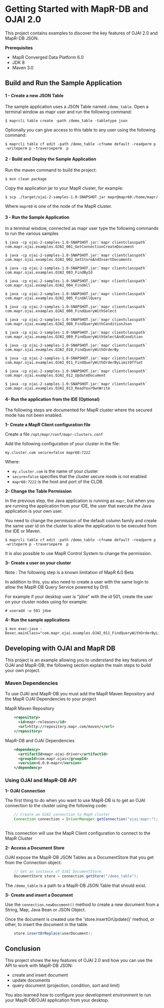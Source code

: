 # Getting Started with MapR-DB and OJAI 2.0

This project contains examples to discover the key features of OJAI 2.0 and MapR-DB JSON. 


**Prerequisites**

* MapR Converged Data Platform 6.0
* JDK 8
* Maven 3.0


## Build and Run the Sample Application


#### 1 - Create a new JSON Table

The sample application uses a JSON Table named `/demo_table`. Open a terminal window as mapr user and run the following command:
 
```
$ maprcli table create -path /demo_table -tabletype json
```

Optionally you can give access to this table to any user using the following command:

```
$ maprcli table cf edit -path /demo_table -cfname default -readperm p -writeperm p -traverseperm  p
```

#### 2 - Build and Deploy the Sample Application

Run the maven command to build the project:

```
$ mvn clean package
```

Copy the application jar to your MapR cluster, for example:

```
$ scp ./target/ojai-2-samples-1.0-SNAPSHOT.jar mapr@mapr60:/home/mapr/ 
```

Where `mapr60` is one of the node of the MapR cluster.


#### 3 - Run the Sample Application

In a terminal window, connected as mapr user type the following commands to run the various samples


```
$ java -cp ojai-2-samples-1.0-SNAPSHOT.jar:`mapr clientclasspath` com.mapr.ojai.examples.OJAI_001_GetConnectionCreateDocument 

$ java -cp ojai-2-samples-1.0-SNAPSHOT.jar:`mapr clientclasspath` com.mapr.ojai.examples.OJAI_002_GetStoreAndInsertDocuments 

$ java -cp ojai-2-samples-1.0-SNAPSHOT.jar:`mapr clientclasspath` com.mapr.ojai.examples.OJAI_003_FindById 

$ java -cp ojai-2-samples-1.0-SNAPSHOT.jar:`mapr clientclasspath` com.mapr.ojai.examples.OJAI_004_FindAll

$ java -cp ojai-2-samples-1.0-SNAPSHOT.jar:`mapr clientclasspath` com.mapr.ojai.examples.OJAI_005_FindAllQuery 

$ java -cp ojai-2-samples-1.0-SNAPSHOT.jar:`mapr clientclasspath` com.mapr.ojai.examples.OJAI_006_FindQueryWithSelect 

$ java -cp ojai-2-samples-1.0-SNAPSHOT.jar:`mapr clientclasspath` com.mapr.ojai.examples.OJAI_008_FindQueryWithConditionJson 

$ java -cp ojai-2-samples-1.0-SNAPSHOT.jar:`mapr clientclasspath` com.mapr.ojai.examples.OJAI_009_FindQueryWithSelectAndCondition 

$ java -cp ojai-2-samples-1.0-SNAPSHOT.jar:`mapr clientclasspath` com.mapr.ojai.examples.OJAI_010_FindQueryWithOrderBy

$ java -cp ojai-2-samples-1.0-SNAPSHOT.jar:`mapr clientclasspath` com.mapr.ojai.examples.OJAI_011_FindQueryWithOrderByLimitOffset 

$ java -cp ojai-2-samples-1.0-SNAPSHOT.jar:`mapr clientclasspath` com.mapr.ojai.examples.OJAI_012_UpdateDocument 

$ java -cp ojai-2-samples-1.0-SNAPSHOT.jar:`mapr clientclasspath` com.mapr.ojai.examples.OJAI_013_ReadYourOwnWrite 

```


#### 4- Run the application from the IDE (Optional)

The following steps are documented for MapR cluster where the secured mode has not been enabled.

**1- Create a MapR Client configuration file**

Create a file  `/opt/mapr/conf/mapr-clusters.conf`

Add the following configuration of your cluster in the file:

```
my.cluster.com secure=false mapr60:7222
```

Where:

* `my.cluster.com` is the name of your cluster
* `secure=false` specifies that the cluster secure mode is not enabled
* `mapr60:7222` is the host and port of the CLDB.

**2- Change the Table Permission**

In the previous step, the Java application is running as `mapr`, but when you are running the application from your IDE, the 
user that execute the Java application is your own user.

You need to change the permission of the default column family and create the same user id on the cluster to allow the application to be executed from the IDE or Maven.

```
$ maprcli table cf edit -path /demo_table -cfname default -readperm p -writeperm p -traverseperm  p
```

It is also possible to use MapR Control System to change the permission.


**3- Create a user on your cluster**

Note : The following step is a known limitation of MapR 6.0 Beta

In addition to this, you also need to create a user with the same login to allow the MapR-DB Query Service powered by Drill.

For example if your desktop user is "jdoe" with the id 501, create the user on your cluster nodes using for example:

```
# useradd -u 501 jdoe
```


**4- Run the sample applications**


```
$ mvn exec:java -Dexec.mainClass="com.mapr.ojai.examples.OJAI_011_FindQueryWithOrderByLimitOffset"
```




## Developing with OJAI and MapR DB

This project is an example allowing you to understand the key features of OJAI and MapR-DB; 
the following section explain the main steps to build your own project.


### Maven Dependencies

To use OJAI and MapR-DB you must add the MapR Maven Repository and the MapR OJAI Dependencies to your project

MapR Maven Repository

```xml
    <repository>
      <id>mapr-releases</id>
      <url>http://repository.mapr.com/maven/</url>
    </repository>

```

MapR-DB and OJAI Dependencies

```xml
    <dependency>
      <artifactId>mapr-ojai-driver</artifactId>
      <groupId>com.mapr.ojai</groupId>
      <version>6.0.0-mapr</version>
    </dependency>
```


### Using OJAI and MapR-DB API


**1- OJAI Connection**

The first thing to do when you want to use MapR-DB is to get an OJAI connection to the cluster using the following code:

```java
    // Create an OJAI connection to MapR cluster
    Connection connection = DriverManager.getConnection("ojai:mapr:");
	
```

This connection will use the MapR Client configuration to connect to the MapR Cluster

**2- Access a Document Store**

OJAI expose the MapR-DB JSON Tables as a DocumentStore that you get from the Connection object:

```java
    // Get an instance of OJAI DocumentStore
    DocumentStore store = connection.getStore("/demo_table");

```

The `/demo_table` is a path to a MapR-DB JSON Table that should exist.

**3- Create and insert a Document**

Use the `connection.newDocument()` method to create a new document from a String, Map, Java Bean or JSON Object.

Once the document is created use the 'store.insertOrUpdate()' method, or other, to insert the document in the table.

```java
    store.insertOrReplace(userDocument);
```



## Conclusion

This project shows the key features of OJAI 2.0 and how you can use the API to work with MapR-DB JSON:

* create and insert document
* update documents
* query document (projection, condition, sort and limit)

You also learned how to configure your development environment to run your MapR-DB/OJAI application from your desktop.

